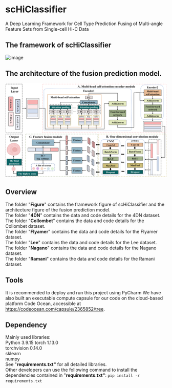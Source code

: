# scHiClassifier
A Deep Learning Framework for Cell Type Prediction Fusing of Multi-angle Feature Sets from Single-cell Hi-C Data  

## The framework of scHiClassifier
![image](Figure/Figure1.jpg)
## The architecture of the fusion prediction model.
![image](Figure/Figure2.jpg)
## Overview
The folder "**Figure**" contains the framework figure of scHiClassifier and the architecture figure of the fusion prediction model.  
The folder "**4DN**" contains the data and code details for the 4DN dataset.  
The folder "**Collombet**" contains the data and code details for the Collombet dataset.  
The folder "**Flyamer**" contains the data and code details for the Flyamer dataset.  
The folder "**Lee**" contains the data and code details for the Lee dataset.  
The folder "**Nagano**" contains the data and code details for the Nagano dataset.  
The folder "**Ramani**" contains the data and code details for the Ramani dataset.  

## Tools
It is recommended to deploy and run this project using PyCharm
We have also built an executable compute capsule for our code on the cloud-based platform Code Ocean, accessible at https://codeocean.com/capsule/2365852/tree.

## Dependency
Mainly used libraries:  
Python 3.9.15 
torch  1.13.0  
torchvision 0.14.0  
sklearn  
numpy   
See "**requirements.txt"** for all detailed libraries.  
Other developers can use the following command to install the dependencies contained in "**requirements.txt"**:
`pip install -r requirements.txt`  
